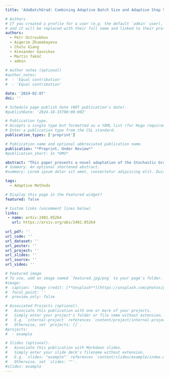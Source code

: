 ```yaml
---
title: 'AdaBatchGrad: Combining Adaptive Batch Size and Adaptive Step Size'

# Authors
# If you created a profile for a user (e.g. the default `admin` user), write the username (folder name) here
# and it will be replaced with their full name and linked to their profile.
authors:
  - Petr Ostroukhov
  - Aigerim Zhumabayeva
  - Chulu Xiang
  - Alexander Gasnikov
  - Martin Takáč
  - admin
  
# Author notes (optional)
#author_notes:
#  - 'Equal contribution'
#  - 'Equal contribution'

date: '2024-02-07'
doi: ''

# Schedule page publish date (NOT publication's date).
#publishDate: '2024-10-15T00:00:00Z'

# Publication type.
# Accepts a single type but formatted as a YAML list (for Hugo requirements).
# Enter a publication type from the CSL standard.
publication_types: ['preprint']

# Publication name and optional abbreviated publication name.
publication: "*Preprint, Under Review*"
#publication_short: In *OMS*

abstract: "This paper presents a novel adaptation of the Stochastic Gradient Descent (SGD), termed AdaBatchGrad. This modification seamlessly integrates an adaptive step size with an adjustable batch size. An increase in batch size and a decrease in step size are well-known techniques to tighten the area of convergence of SGD and decrease its variance. A range of studies by R. Byrd and J. Nocedal introduced various testing techniques to assess the quality of mini-batch gradient approximations and choose the appropriate batch sizes at every step. Methods that utilized exact tests were observed to converge within $O(\frac{LR^2}{\epsilon})$ iterations. Conversely, inexact test implementations sometimes resulted in non-convergence and erratic performance. To address these challenges, AdaBatchGrad incorporates both adaptive batch and step sizes, enhancing the method's robustness and stability. For exact tests, our approach converges in $O(\frac{LR^2}{\epsilon})$ iterations, analogous to standard gradient descent. For inexact tests, it achieves convergence in $O(\max\left{\frac{LR^2}{\epsilon},\frac{\sigma^2 R^2}{\epsilon^2}\right})$ iterations. This makes AdaBatchGrad markedly more robust and computationally efficient relative to prevailing methods. To substantiate the efficacy of our method, we experimentally show, how the introduction of adaptive step size and adaptive batch size gradually improves the performance of regular SGD. The results imply that AdaBatchGrad surpasses alternative methods, especially when applied to inexact tests."
# Summary. An optional shortened abstract.
#summary: Lorem ipsum dolor sit amet, consectetur adipiscing elit. Duis posuere tellus ac convallis placerat. Proin tincidunt magna sed ex sollicitudin condimentum.

tags:
  - Adaptive Methods

# Display this page in the Featured widget?
featured: false

# Custom links (uncomment lines below)
links:
 - name: arXiv:2402.05264
   url: https://arxiv.org/abs/2402.05264
   
url_pdf: ''
url_code: ''
url_dataset: ''
url_poster: ''
url_project: ''
url_slides: ''
url_source: ''
url_video: ''

# Featured image
# To use, add an image named `featured.jpg/png` to your page's folder.
#image:
#  caption: 'Image credit: [**Unsplash**](https://unsplash.com/photos/pLCdAaMFLTE)'
#  focal_point: ''
#  preview_only: false

# Associated Projects (optional).
#   Associate this publication with one or more of your projects.
#   Simply enter your project's folder or file name without extension.
#   E.g. `internal-project` references `content/project/internal-project/index.md`.
#   Otherwise, set `projects: []`.
#projects:
#  - example

# Slides (optional).
#   Associate this publication with Markdown slides.
#   Simply enter your slide deck's filename without extension.
#   E.g. `slides: "example"` references `content/slides/example/index.md`.
#   Otherwise, set `slides: ""`.
#slides: example
---
```

